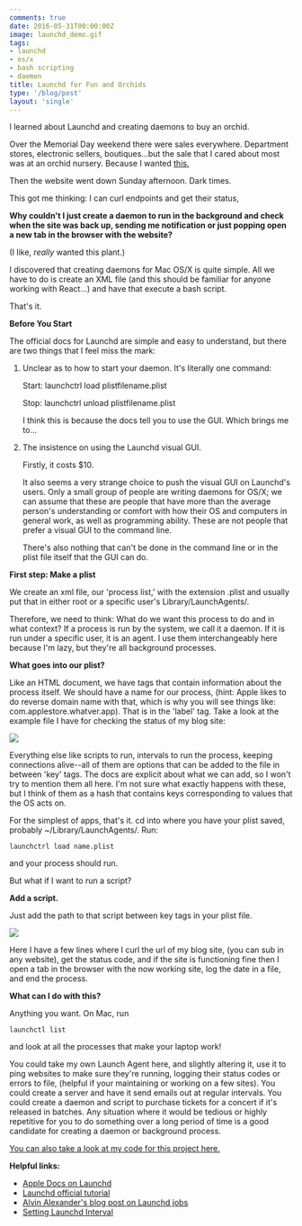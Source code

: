 ```yaml
---
comments: true
date: 2016-05-31T00:00:00Z
image: launchd_demo.gif
tags:
- launchd
- os/x
- bash scripting
- daemon
title: Launchd for Fun and Orchids
type: '/blog/post'
layout: 'single'
---
```

I learned about Launchd and creating daemons to buy an orchid. 

Over the Memorial Day weekend there were sales everywhere. Department stores, electronic sellers, boutiques...but the sale that I cared about most was at an orchid nursery. Because I wanted [this.](http://sunsetvalleyorchids.com/htm/photo_detail.php?prod=507)

Then the website went down Sunday afternoon. Dark times. 

This got me thinking: I can curl endpoints and get their status,

 **Why couldn't I just create a daemon to run in the background and check when the site was back up, sending me notification or just popping open a new tab in the browser with the website?** 

 (I like, _really_ wanted this plant.)

I discovered that creating daemons for Mac OS/X is quite simple. All we have to do is create an XML file (and this should be familiar for anyone working with React...) and have that execute a bash script. 


That's it.

**Before You Start**

The official docs for Launchd are simple and easy to understand, but there are two things that I feel miss the mark: 

1. Unclear as to how to start your daemon. It's literally one command:
    
    Start:
    launchctrl load plistfilename.plist

    Stop:
    launchctrl unload plistfilename.plist

    I think this is because the docs tell you to use the GUI. Which brings me to...

2. The insistence on using the Launchd visual GUI. 
    
    Firstly, it costs $10.

    It also seems a very strange choice to push the visual GUI on Launchd's users. Only a small group of people are writing daemons for OS/X; we can assume that these are people that have more than the average person's understanding or comfort with how their OS and computers in general work, as well as programming ability. These are not people that prefer a visual GUI to the command line. 

    There's also nothing that can't be done in the command line or in the plist file itself that the GUI can do. 

**First step: Make a plist**

We create an xml file, our 'process list,' with the extension .plist and usually put that in either root or a specific user's Library/LaunchAgents/. 

Therefore, we need to think:  What do we want this process to do and in what context? If a process is run by the system, we call it a daemon. If it is run under a specific user, it is an agent. I use them interchangeably here because I'm lazy, but they're all background processes.

**What goes into our plist?**

Like an HTML document, we have tags that contain information about the process itself. We should have a name for our process, (hint: Apple likes to do reverse domain name with that, which is why you will see things like: com.applestore.whatver.app). That is in the 'label' tag. Take a look at the example file I have for checking the status of my blog site:

<img src="/assets/site_checker-plist.png">

Everything else like scripts to run, intervals to run the process, keeping connections alive--all of them are options that can be added to the file in between 'key' tags. The docs are explicit about what we can add, so I won't try to mention them all here. I'm not sure what exactly happens with these, but I think of them as a hash that contains keys corresponding to values that the OS acts on.

For the simplest of apps, that's it. cd into where you have your plist saved, probably ~/Library/LaunchAgents/. Run: 

    launchctrl load name.plist

and your process should run.

But what if I want to run a script?

**Add a script.**


Just add the path to that script between key tags in your plist file.

<img src = "/assets/site_checker-sh.png" >

Here I have a few lines where I curl the url of my blog site, (you can sub in any website), get the status code, and if the site is functioning fine then I open a tab in the browser with the now working site, log the date in a file, and end the process.


**What can I do with this?**

Anything you want. On Mac, run 

    launchctl list

and look at all the processes that make your laptop work! 

You could take my own Launch Agent here, and slightly altering it, use it to ping websites to make sure they're running, logging their status codes or errors to file, (helpful if your maintaining or working on a few sites). You could create a server and have it send emails out at regular intervals. You could create a daemon and script to purchase tickets for a concert if it's released in batches. Any situation where it would be tedious or highly repetitive for you to do something over a long period of time is a good candidate for creating a daemon or background process.

[You can also take a look at my code for this project here.](https://github.com/aklap/site_checker)

**Helpful links:**

- [Apple Docs on Launchd](https://developer.apple.com/library/mac/documentation/MacOSX/Conceptual/BPSystemStartup/Chapters/Lifecycle.html)
- [Launchd official tutorial](http://launchd.info/)
- [Alvin Alexander's blog post on Launchd jobs](http://alvinalexander.com/mac-os-x/mac-osx-startup-crontab-launchd-jobs)
- [Setting Launchd Interval](http://www.splinter.com.au/using-launchd-to-run-a-script-every-5-mins-on/)
